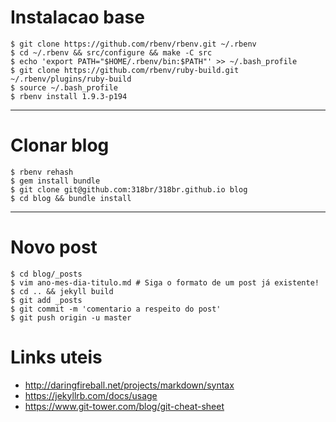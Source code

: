 # Instalacao base
```
$ git clone https://github.com/rbenv/rbenv.git ~/.rbenv
$ cd ~/.rbenv && src/configure && make -C src
$ echo 'export PATH="$HOME/.rbenv/bin:$PATH"' >> ~/.bash_profile
$ git clone https://github.com/rbenv/ruby-build.git ~/.rbenv/plugins/ruby-build
$ source ~/.bash_profile
$ rbenv install 1.9.3-p194
```
---
# Clonar blog
```
$ rbenv rehash
$ gem install bundle
$ git clone git@github.com:318br/318br.github.io blog
$ cd blog && bundle install
```
---
# Novo post
```
$ cd blog/_posts
$ vim ano-mes-dia-titulo.md # Siga o formato de um post já existente!
$ cd .. && jekyll build
$ git add _posts
$ git commit -m 'comentario a respeito do post'
$ git push origin -u master
```


# Links uteis
* http://daringfireball.net/projects/markdown/syntax
* https://jekyllrb.com/docs/usage
* https://www.git-tower.com/blog/git-cheat-sheet
